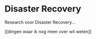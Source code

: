 # Disaster Recovery

Research voor Disaster Recovery...


 [[dingen waar ik nog meer over wil weten]] 
